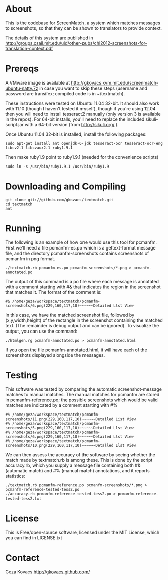 # About

This is the codebase for ScreenMatch, a system which matches messages to screenshots, so that they can be shown to translators to provide context.

The details of this system are published in http://groups.csail.mit.edu/uid/other-pubs/chi2012-screenshots-for-translation-context.pdf

# Prereqs

A VMware image is available at http://gkovacs.xvm.mit.edu/screenmatch-ubuntu-natty.7z in case you want to skip these steps (username and password are transifex; compiled code is in ~/textmatch).

These instructions were tested on Ubuntu 11.04 32-bit. It should also work with 11.10 (though I haven't tested it myself), though if you're using 12.04 then you will need to install tesseract2 manually (only version 3 is available in the repos). For 64-bit installs, you'll need to replace the included sikuli-script.jar with a 64-bit version (from http://sikuli.org/ ).

Once Ubuntu 11.04 32-bit is installed, install the following packages:

    sudo apt-get install ant openjdk-6-jdk tesseract-ocr tesseract-ocr-eng libcv2.1 libcvaux2.1 ruby1.9.1

Then make ruby1.9 point to ruby1.9.1 (needed for the convenience scripts)

    sudo ln -s /usr/bin/ruby1.9.1 /usr/bin/ruby1.9

# Downloading and Compiling

    git clone git://github.com/gkovacs/textmatch.git
    cd textmatch
    ant

# Running

The following is an example of how one would use this tool for pcmanfm. First we'll need a file pcmanfm-es.po which is a gettext-format message file, and the directory pcmanfm-screenshots contains screenshots of pcmanfm in png format.

    ./textmatch.rb pcmanfm-es.po pcmanfm-screenshots/*.png > pcmanfm-annotated.po

The output of this command is a po file where each message is annotated with a comment starting with #& that indicates the region in the screenshot that matches it. The format of the comment is:

    #& /home/geza/workspace/textmatch/pcmanfm-screenshots/6.png(229,160,117,10)~~~~~~Detailed Llst View

In this case, we have the matched screenshot file, followed by (x,y,width,height) of the rectangle in the screenshot containing the matched text. (The remainder is debug output and can be ignored). To visualize the output, you can use the command:

    ./htmlgen.rg pcmanfm-annotated.po > pcmanfm-annotated.html

If you open the file pcmanfm-annotated.html, it will have each of the screenshots displayed alongside the messages.

# Testing

This software was tested by comparing the automatic screenshot-message matches to manual matches. The manual matches for pcmanfm are stored in pcmanfm-reference.po; the possible screenshots which would be valid matches are indicated by a comment starting with #%

    #% /home/geza/workspace/textmatch/pcmanfm-screenshots/11.png(229,160,117,10)~~~~~~Detailed List View
    #% /home/geza/workspace/textmatch/pcmanfm-screenshots/5.png(229,160,117,10)~~~~~~Detailed Llst View
    #% /home/geza/workspace/textmatch/pcmanfm-screenshots/6.png(229,160,117,10)~~~~~~Detailed Llst View
    #% /home/geza/workspace/textmatch/pcmanfm-screenshots/10.png(229,160,117,10)~~~~~~Detalled Llst View

We can then assess the accuracy of the software by seeing whether the match made by textmatch.rb is among these. This is done by the script accuracy.rb, which you supply a message file containing both #& (automatic match) and #% (manual match) annotations, and it reports statistics:

    ./textmatch.rb pcmanfm-reference.po pcmanfm-screenshots/*.png > pcmanfm-reference-tested-tess2.po
    ./accuracy.rb pcmanfm-reference-tested-tess2.po > pcmanfm-reference-tested-tess2.txt

# License

This is Free/open-source software, licensed under the MIT License, which you can find in LICENSE.txt

# Contact

Geza Kovacs http://gkovacs.github.com/

